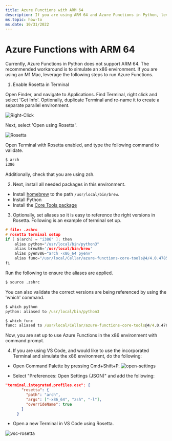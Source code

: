 ```yaml
---
title: Azure Functions with ARM 64
description: If you are using ARM 64 and Azure Functions in Python, leverage this workaround to continue to use Azure Functions with using Rosetta.
ms.topic: how-to
ms.date: 10/31/2022
---
```

# Azure Functions with ARM 64

Currently, Azure Functions in Python does not support ARM 64. The recommended workaround is to simulate an x86 environment. If you are using an M1 Mac, leverage the following steps to run Azure Functions.

1. Enable Rosetta in Terminal

Open Finder, and navigate to Applications. Find Terminal, right click and select 'Get Info'. Optionally, duplicate Terminal and re-name it to create a separate parallel environment.

![Right-Click](../media/arm-64-python/arm-64-python-1.png)

Next, select 'Open using Rosetta'.

![Rosetta](../media/arm-64-python/arm-64-python-2.png)

Open Terminal with Rosetta enabled, and type the following command to validate.

```cmd
$ arch
i386
```

Additionally, check that you are using zsh.

2. Next, install all needed packages in this environment. 

* Install [homebrew](https://brew.sh/) to the path `/usr/local/bin/brew`.
* Install Python 
* Install the [Core Tools package](/functions-run-local.md#install-the-azure-functions-core-tools)

3. Optionally, set aliases so it is easy to reference the right versions in Rosetta. Following is an example of terminal set up.


```c
# file: .zshrc
# rosetta terminal setup
if [ $(arch) = "i386" ]; then
    alias python="/usr/local/bin/python3"
    alias brew86='/usr/local/bin/brew'
    alias pyenv86="arch -x86_64 pyenv"
    alias func="/usr/local/Cellar/azure-functions-core-tools@4/4.0.4785/func"
fi
```

Run the following to ensure the aliases are applied.

```cmd
$ source .zshrc
```

You can also validate the correct versions are being referenced by using the 'which' command.

```cmd
$ which python
python: aliased to /usr/local/bin/python3
```

```cmd
$ which func
func: aliased to /usr/local/Cellar/azure-functions-core-tools@4/4.0.4785/func
```

Now, you are set up to use Azure Functions in the x86 environment with command prompt.

4. If you are using VS Code, and would like to use the incorporated Terminal and simulate the x86 environment, do the following:

* Open Command Palette by pressing Cmd+Shift+P.
![open-settings](../media/arm-64-python/open-settings.png)

* Select "Preferences: Open Settings (JSON)" and add the following:

```json
"terminal.integrated.profiles.osx": {
       "rosetta": {
         "path": "arch",
         "args": ["-x86_64", "zsh", "-l"],
         "overrideName": true
       }
     }
```
* Open a new Terminal in VS Code using Rosetta.

![vsc-rosetta](../media/arm-64-python/vsc-rosetta.png)